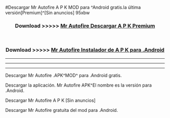#Descargar Mr Autofire  A P K MOD para ^Android gratis.la última versión[Premium]^[Sin anuncios] 95xbw



<div align="center">
<h3>Download >>>>> <a href="https://es-web.web.app/?es= Mr Autofire ">Mr Autofire  Descargar A P K Premium</a></h3><br>

<h3>Download >>>>> <a href="https://es-web.web.app/?es= Mr Autofire ">Mr Autofire  Instalador de A P K para .Android</a></h3>
</div>


----------------------------------------------------------

----------------------------------------------------------

----------------------------------------------------------

Descargar Mr Autofire  .APK^MOD^ para .Android gratis.

Descargar la aplicación. Mr Autofire  APK^El nombre es la versión para .Android.

Descargar Mr Autofire  A P K [Sin anuncios]

Descargar Mr Autofire  gratuita del mod para .Android.